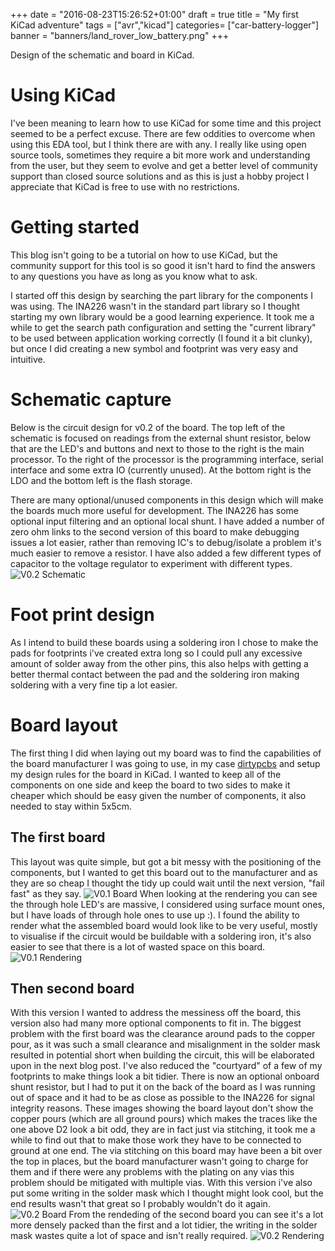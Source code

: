 +++
date = "2016-08-23T15:26:52+01:00"
draft = true
title = "My first KiCad adventure"
tags = ["avr","kicad"]
categories= ["car-battery-logger"]
banner = "banners/land_rover_low_battery.png"
+++

Design of the schematic and board in KiCad.
<!--more-->

# Using KiCad
I've been meaning to learn how to use KiCad for some time and this project seemed to be a perfect excuse. There are few oddities to overcome when using this EDA tool, but I think there are with any. I really like using open source tools, sometimes they require a bit more work and understanding from the user, but they seem to evolve and get a better level of community support than closed source solutions and as this is just a hobby project I appreciate that KiCad is free to use with no restrictions. 

# Getting started
This blog isn't going to be a tutorial on how to use KiCad, but the community support for this tool is so good it isn't hard to find the answers to any questions you have as long as you know what to ask.

I started off this design by searching the part library for the components I was using. The INA226 wasn't in the standard part library so I thought starting my own library would be a good learning experience. It took me a while to get the search path configuration and setting the "current library" to be used between application working correctly (I found it a bit clunky), but once I did creating a new symbol and footprint was very easy and intuitive.

# Schematic capture
Below is the circuit design for v0.2 of the board. The top left of the schematic is focused on readings from the external shunt resistor, below that are the LED's and buttons and next to those to the right is the main processor. To the right of the processor is the programming interface, serial interface and some extra IO (currently unused). At the bottom right is the LDO and the bottom left is the flash storage.

There are many optional/unused components in this design which will make the boards much more useful for development. The INA226 has some optional input filtering and an optional local shunt. I have added a number of zero ohm links to the second version of this board to make debugging issues a lot easier, rather than removing IC's to debug/isolate a problem it's much easier to remove a resistor. I have also added a few different types of capacitor to the voltage regulator to experiment with different types.
![V0.2 Schematic](/images/car_battery_logger_v0.2_schematic.png)

# Foot print design
As I intend to build these boards using a soldering iron I chose to make the pads for footprints i've created extra long so I could pull any excessive amount of solder away from the other pins, this also helps with getting a better thermal contact between the pad and the soldering iron making soldering with a very fine tip a lot easier.

# Board layout
The first thing I did when laying out my board was to find the capabilities of the board manufacturer I was going to use, in my case [dirtypcbs](http://dirtypcbs.com/about.php) and setup my design rules for the board in KiCad. I wanted to keep all of the components on one side and keep the board to two sides to make it cheaper which should be easy given the number of components, it also needed to stay within 5x5cm.

## The first board
This layout was quite simple, but got a bit messy with the positioning of the components, but I wanted to get this board out to the manufacturer and as they are so cheap I thought the tidy up could wait until the next version, "fail fast" as they say.
![V0.1 Board](/images/car_battery_logger_board_v0.1.png)
When looking at the rendering you can see the through hole LED's are massive, I considered using surface mount ones, but I have loads of through hole ones to use up :). I found the ability to render what the assembled board would look like to be very useful, mostly to visualise if the circuit would be buildable with a soldering iron, it's also easier to see that there is a lot of wasted space on this board.
![V0.1 Rendering](/images/car_battery_logger_render_v0.1.png)

## Then second board
With this version I wanted to address the messiness off the board, this version also had many more optional components to fit in. The biggest problem with the first board was the clearance around pads to the copper pour, as it was such a small clearance and misalignment in the solder mask resulted in potential short when building the circuit, this will be elaborated upon in the next blog post. I've also reduced the "courtyard" of a few of my footprints to make things look a bit tidier. There is now an optional onboard shunt resistor, but I had to put it on the back of the board as I was running out of space and it had to be as close as possible to the INA226 for signal integrity reasons. These images showing the board layout don't show the copper pours (which are all ground pours) which makes the traces like the one above D2 look a bit odd, they are in fact just via stitching, it took me a while to find out that to make those work they have to be connected to ground at one end. The via stitching on this board may have been a bit over the top in places, but the board manufacturer wasn't going to charge for them and if there were any problems with the plating on any vias this problem should be mitigated with multiple vias. With this version i've also put some writing in the solder mask which I thought might look cool, but the end results wasn't that great so I probably wouldn't do it again.
![V0.2 Board](/images/car_battery_logger_board_v0.2.png)
From the rendeding of the second board you can see it's a lot more densely packed than the first and a lot tidier, the writing in the solder mask wastes quite a lot of space and isn't really required.
![V0.2 Rendering](/images/car_battery_logger_render_v0.2.png)


